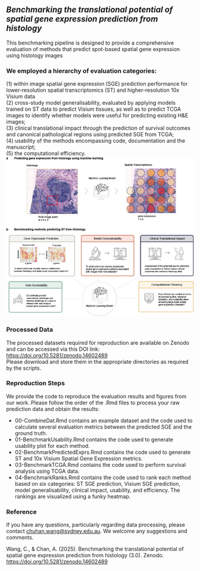 ## _Benchmarking the translational potential of spatial gene expression prediction from histology_

This benchmarking pipeline is designed to provide a comprehensive evaluation of methods that predict spot-based spatial gene expression using histology images

### We employed a hierarchy of evaluation categories: 
(1) within image spatial gene expression (SGE) prediction performance for lower-resolution spatial transcriptomics (ST) and higher-resolution 10x Visium data<br> 
(2) cross-study model generalisability, evaluated by applying models trained on ST data to predict Visium tissues, as well as to predict TCGA images to identify whether models were useful for predicting existing H&E images;<br>
(3) clinical translational impact through the prediction of survival outcomes and canonical pathological regions using predicted SGE from TCGA;<br>
(4) usability of the methods encompassing code, documentation and the manuscript;<br>
(5) the computational efficiency.<br>
![image](https://github.com/SydneyBioX/HEtoSGEBench/blob/main/Framework.jpg)

### Processed Data
The processed datasets required for reproduction are available on Zenodo and can be accessed via this DOI link:<br>
https://doi.org/10.5281/zenodo.14602489<br>
Please download and store them in the appropriate directories as required by the scripts.

### Reproduction Steps
We provide the code to reproduce the evaluation results and figures from our work. Please follow the order of the .Rmd files to process your raw prediction data and obtain the results:

- 00-CombineDat.Rmd contains an example dataset and the code used to calculate several evaluation metrics between the predicted SGE and the ground truth.
- 01-BenchmarkUsability.Rmd contains the code used to generate usability plot for each method.
- 02-BenchmarkPredictedExprs.Rmd contains the code used to generate ST and 10x Visium Spatial Gene Expression metrics.
- 03-BenchmarkTCGA.Rmd contains the code used to perform survival analysis using TCGA data.
- 04-BenchmarkRanks.Rmd contains the code used to rank each method based on six categories: ST SGE prediction, Visium SGE prediction, model generalisability, clinical impact, usability, and efficiency. The rankings are visualized using a funky heatmap.

### Reference
If you have any questions, particularly regarding data processing, please contact chuhan.wang@sydney.edu.au. We welcome any suggestions and comments.

Wang, C., & Chan, A. (2025). Benchmarking the translational potential of spatial gene expression prediction from histology (3.0). Zenodo. https://doi.org/10.5281/zenodo.14602489
